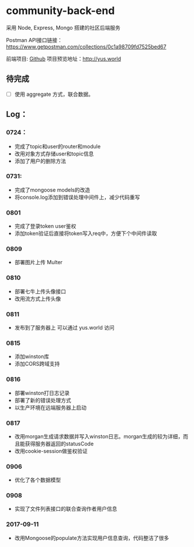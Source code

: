 # community-back-end
采用 Node, Express, Mongo 搭建的社区后端服务

Postman API接口链接：
https://www.getpostman.com/collections/0c1a98709fd7525bed67


前端项目: [Github](https://github.com/zhangyu921/community-font-end)
项目预览地址：http://yus.world

## 待完成
- [ ] 使用 aggregate 方式，联合数据。

## Log：
### 0724：
- 完成了topic和user的router和module
- 改用对象方式存储user和topic信息
- 添加了用户的删除方法

### 0731:
- 完成了mongoose models的改造
- 将console.log添加到错误处理中间件上，减少代码重写

### 0801
- 完成了登录token user鉴权
- 添加token验证后直接将token写入req中，方便下个中间件读取

### 0809 
- 部署图片上传 Multer

### 0810 
- 部署七牛上传头像接口
- 改用流方式上传头像

### 0811 
- 发布到了服务器上 可以通过 yus.world 访问

### 0815
- 添加winston库
- 添加CORS跨域支持

### 0816
- 部署winston打日志记录
- 部署了新的错误处理方式
- 以生产环境在远端服务器上启动

### 0817
- 改用morgan生成请求数据并写入winston日志。morgan生成的较为详细，而且能获得服务器返回的statusCode
- 改用cookie-session做鉴权验证

### 0906 
- 优化了各个数据模型

### 0908 
- 实现了文件列表接口的联合查询作者用户信息

### 2017-09-11
- 改用Mongoose的populate方法实现用户信息查询，代码整洁了很多
